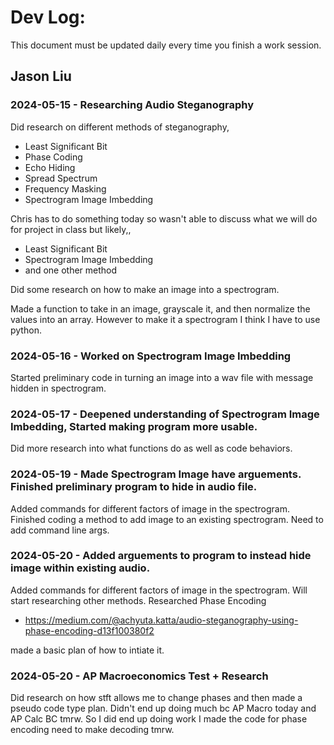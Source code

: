 # Dev Log:

This document must be updated daily every time you finish a work session.

## Jason Liu

### 2024-05-15 - Researching Audio Steganography
Did research on different methods of steganography,
- Least Significant Bit
- Phase Coding
- Echo Hiding
- Spread Spectrum
- Frequency Masking
- Spectrogram Image Imbedding

Chris has to do something today so wasn't able to discuss what we will do for project in class but likely,,
- Least Significant Bit
- Spectrogram Image Imbedding
- and one other method

Did some research on how to make an image into a spectrogram.

Made a function to take in an image, grayscale it, and then normalize the values into an array. However to make it a spectrogram I think I have to use python.

### 2024-05-16 - Worked on Spectrogram Image Imbedding

Started preliminary code in turning an image into a wav file with message hidden in spectrogram.

### 2024-05-17 - Deepened understanding of Spectrogram Image Imbedding, Started making program more usable.

Did more research into what functions do as well as code behaviors.

### 2024-05-19 - Made Spectrogram Image have arguements. Finished preliminary program to hide in audio file.

Added commands for different factors of image in the spectrogram. 
Finished coding a method to add image to an existing spectrogram.
Need to add command line args.

### 2024-05-20 - Added arguements to program to instead hide image within existing audio.

Added commands for different factors of image in the spectrogram. 
Will start researching other methods.
Researched Phase Encoding

- https://medium.com/@achyuta.katta/audio-steganography-using-phase-encoding-d13f100380f2

made a basic plan of how to intiate it.

### 2024-05-20 - AP Macroeconomics Test + Research

Did research on how stft allows me to change phases and then made a pseudo code type plan.
Didn't end up doing much bc AP Macro today and AP Calc BC tmrw.
So I did end up doing work I made the code for phase encoding need to make decoding tmrw.

